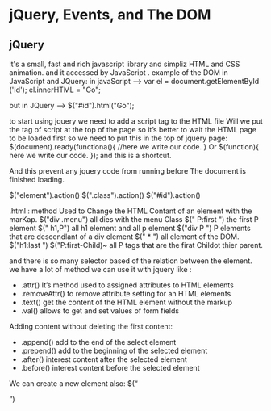 # jQuery, Events, and The DOM

## jQuery 

it's a small, fast and rich javascript library and simpliz HTML and CSS animation. and it accessed by JavaScript .
example of the DOM in JavaScript and JQuery:
in javaScript --> var el = document.getElementById ('Id');
                  el.innerHTML = "Go";

but in JQuery --> $("#id").html("Go");

to start using jquery we need to add a script tag to the HTML file <script src= “https:code.jquery.com/jquery-3.1.1.js”></script>
Will we put the tag of script at the top of the page so it’s better to wait the HTML page to be loaded first so we need to put this in the top of jquery page:
$(document).ready(functiona(){
//here we write our code.
}
Or $(function){
here we write our code.
}); and this is a shortcut.

And this prevent any jquery code from running before The document is finished loading.

$("element").action()
$(".class").action()
$("#id").action()

.html : method Used to Change the HTML Contant of an element with the marKap.
 $("div .menu")  all dies with the menu Class 
 $(" P:first ")  the first P element
 $(" h1,P") all h1 element and all p element
 $("div P ") P elements that are descendlant of a div element
 $(" * ") all element of the DOM.
 $("h1:last ") 
 $("P:first-Child)~ all P tags that are the firat Childot thier parent.

 and there is so many selector based of the relation between the element.
 we have a lot of method we can use it with jquery like :

 * .attr() It’s method used to assigned attributes to HTML elements
 * .removeAttr() to remove attribute setting for an HTML elements
 * .text() get the content of the HTML element without the markup
 * .val() allows to get and set values of form fields
  
  
  Adding content without deleting the first content: 
 * .append() add to the end of the select element
 * .prepend() add to the beginning of the selected element
 * .after() interest content after the selected element
 * .before() interest content before the selected element

We can create a new element also:
$(“<p></p>”)